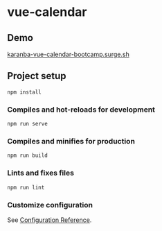# vue-calendar

## Demo

[karanba-vue-calendar-bootcamp.surge.sh](https://karanba-vue-calendar-bootcamp.surge.sh)


## Project setup
```
npm install
```

### Compiles and hot-reloads for development
```
npm run serve
```

### Compiles and minifies for production
```
npm run build
```

### Lints and fixes files
```
npm run lint
```

### Customize configuration
See [Configuration Reference](https://cli.vuejs.org/config/).
